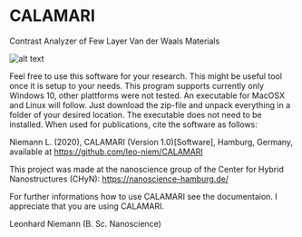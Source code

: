 # CALAMARI
Contrast Analyzer of Few Layer Van der Waals Materials

![alt text](https://github.com/leo-niem/CALAMARI/blob/master/Calamari_Icon.ico?raw=true)

Feel free to use this software for your research. This might be useful tool once
it is setup to your needs. This program supports currently only Windows 10, other
plattforms were not tested. An executable for MacOSX and Linux will follow.
Just download the zip-file and unpack everything in a folder of your desired
location. The executable does not need to be installed.
When used for publications, cite the software as follows:

Niemann L. (2020), CALAMARI (Version 1.0)[Software], Hamburg, Germany,
available at https://github.com/leo-niem/CALAMARI



This project was made at the nanoscience group of the Center for Hybrid Nanostructures (CHyN):
https://nanoscience-hamburg.de/ 

For further informations how to use CALAMARI see the documentaion.
I appreciate that you are using CALAMARI.

Leonhard Niemann (B. Sc. Nanoscience) 
